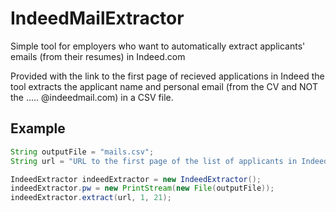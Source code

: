 # IndeedMailExtractor
Simple tool for employers who want to automatically extract applicants' emails (from their resumes) in Indeed.com

Provided with the link to the first page of recieved applications in Indeed the tool extracts the applicant
name and personal email (from the CV and NOT the ..... @indeedmail.com) in a CSV file.

## Example

```java
String outputFile = "mails.csv";
String url = "URL to the first page of the list of applicants in Indeed";

IndeedExtractor indeedExtractor = new IndeedExtractor();
indeedExtractor.pw = new PrintStream(new File(outputFile));
indeedExtractor.extract(url, 1, 21);
```
